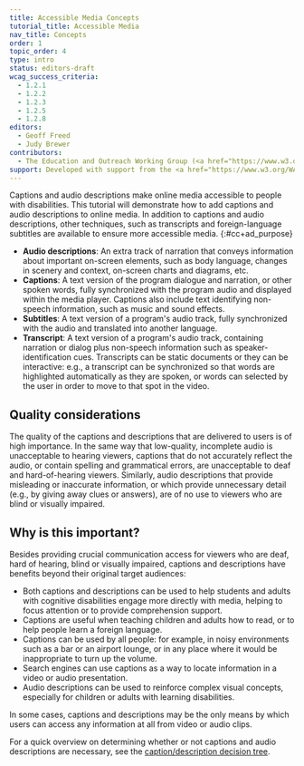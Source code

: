 ```yaml
---
title: Accessible Media Concepts
tutorial_title: Accessible Media
nav_title: Concepts
order: 1
topic_order: 4
type: intro
status: editors-draft
wcag_success_criteria:
  - 1.2.1
  - 1.2.2
  - 1.2.3
  - 1.2.5
  - 1.2.8
editors:
  - Geoff Freed
  - Judy Brewer
contributors:
  - The Education and Outreach Working Group (<a href="https://www.w3.org/WAI/EO/">EOWG</a>)
support: Developed with support from the <a href="https://www.w3.org/WAI/WCAGTA/">U.S. Access Board, WCAG TA Project</a>
---
```

Captions and audio descriptions make online media accessible to people with disabilities. This tutorial will demonstrate how to add captions and audio descriptions to online media. In addition to captions and audio descriptions, other techniques, such as transcripts and foreign-language subtitles are available to ensure more accessible media.
{:#cc+ad_purpose}

-   **Audio descriptions**: An extra track of narration that conveys
    information about important on-screen elements, such as body
    language, changes in scenery and context, on-screen charts and
    diagrams, etc.
-   **Captions**: A text version of the program dialogue and narration,
    or other spoken words, fully synchronized with the program audio and
    displayed within the media player. Captions also include text
    identifying non-speech information, such as music and sound effects.
-   **Subtitles**: A text version of a program's audio track, fully
    synchronized with the audio and translated into another language.
-   **Transcript**: A text version of a program's audio track,
    containing narration or dialog plus non-speech information such as
    speaker-identification cues. Transcripts can be static documents or
    they can be interactive: e.g., a transcript can be synchronized so
    that words are highlighted automatically as they are spoken, or
    words can selected by the user in order to move to that spot in the
    video.

## Quality considerations

The quality of the captions and descriptions that are delivered to users
is of high importance. In the same way that low-quality, incomplete
audio is unacceptable to hearing viewers, captions that do not
accurately reflect the audio, or contain spelling and grammatical
errors, are unacceptable to deaf and hard-of-hearing viewers. Similarly,
audio descriptions that provide misleading or inaccurate information, or
which provide unnecessary detail (e.g., by giving away clues or
answers), are of no use to viewers who are blind or visually impaired.

## Why is this important?

Besides providing crucial communication access for viewers who are deaf, hard of hearing, blind or visually impaired, captions and descriptions have benefits beyond their original target
audiences:

-   Both captions and descriptions can be used to help students and adults with cognitive disabilities engage more directly with media, helping to focus attention or to provide comprehension support.
-   Captions are useful when teaching children and adults how to read,
    or to help people learn a foreign language.
-   Captions can be used by all people: for example, in noisy
    environments such as a bar or an airport lounge, or in any place
    where it would be inappropriate to turn up the volume.
-   Search engines can use captions as a way to locate information in a
    video or audio presentation.
-   Audio descriptions can be used to reinforce complex visual concepts,
    especially for children or adults with learning disabilities.

In some cases, captions and descriptions may be the only means by which users can access any information at all from video or audio clips.

For a quick overview on determining whether or not captions and audio
descriptions are necessary, see the [caption/description decision
tree](decision-tree.html).

